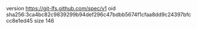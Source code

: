 version https://git-lfs.github.com/spec/v1
oid sha256:3ca4bc82c9839299b94def296c47bdbb5674f1cfaa8dd9c24397bfccc8e1ed45
size 146
